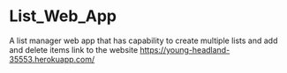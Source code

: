 # List_Web_App
A list manager web app that has capability to create multiple lists and add and delete items
link to the website https://young-headland-35553.herokuapp.com/

